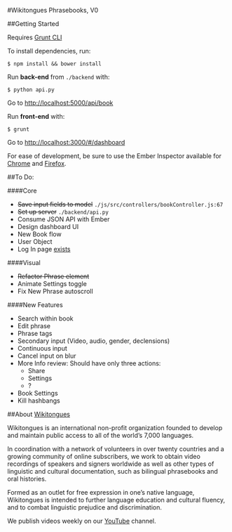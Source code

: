 #Wikitongues Phrasebooks, V0

##Getting Started

Requires [Grunt CLI](https://www.npmjs.com/package/grunt-cli)

To install dependencies, run:

    $ npm install && bower install


Run **back-end** from `./backend` with:

    $ python api.py

Go to [http://localhost:5000/api/book](http://localhost:5000/api/book)

Run **front-end** with:

    $ grunt

Go to [http://localhost:3000/#/dashboard](http://localhost:3000/#/dashboard)

For ease of development, be sure to use the Ember Inspector available for [Chrome](https://chrome.google.com/webstore/detail/ember-inspector/bmdblncegkenkacieihfhpjfppoconhi?hl=en) and [Firefox](https://addons.mozilla.org/en-US/firefox/addon/ember-inspector/).


##To Do:

####Core

* ~~Save input fields to model~~ `./js/src/controllers/bookController.js:67`
* ~~Set up server~~ `./backend/api.py`
* Consume JSON API with Ember
* Design dashboard UI
* New Book flow
* User Object
* Log In page [exists](http://localhost:3000/#/login)

####Visual

* ~~Refactor Phrase element~~
* Animate Settings toggle
* Fix New Phrase autoscroll

####New Features

* Search within book
* Edit phrase
* Phrase tags
* Secondary input (Video, audio, gender, declensions)
* Continuous input
* Cancel input on blur
* More Info review: Should have only three actions:
  * Share
  * Settings
  * ?
* Book Settings
* Kill hashbangs


##About [Wikitongues](http://www.wikitongues.org)

Wikitongues is an international non-profit organization founded to develop and maintain public access to all of the world’s 7,000 languages.

In coordination with a network of volunteers in over twenty countries and a growing community of online subscribers, we work to obtain video recordings of speakers and signers worldwide as well as other types of linguistic and cultural documentation, such as bilingual phrasebooks and oral histories.

Formed as an outlet for free expression in one’s native language, Wikitongues is intended to further language education and cultural fluency, and to combat linguistic prejudice and discrimination.

We publish videos weekly on our [YouTube](http://www.youtube.com/wikitongues/videos) channel.
